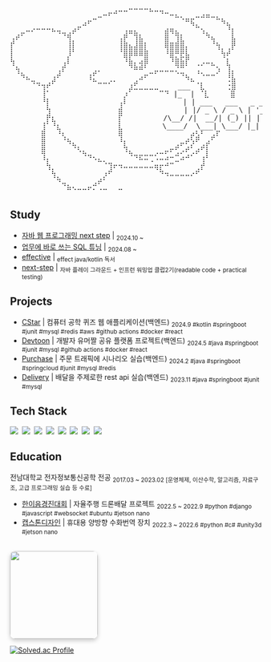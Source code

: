 
<pre>
⠀⠀⠀⠀⠀⠀⠀⠀⠀⠀⠀⠀⠀⠀⠀⠀⠀⠀⠀⠀⠀⠀⠀⣀⣀⣀⣀⡀⠀⠀⠀⠀⠀⠀⠀⠀⠀⠀⠀⠀⠀⠀⠀⠀
⠀⠀⠀⠀⠀⠀⠀⠀⠀⠀⠀⠀⠀⠀⠀⠀⠀⣀⠤⠖⠚⠉⠉⠀⠀⠀⠀⠉⠉⠙⠒⠤⣄⡀⠀⠀⣀⣠⣤⣀⡀⠀⠀⠀
⠀⠀⠀⠀⠀⠀⠀⠀⠀⠀⠀⠀⠀⠀⣠⠖⠉⠀⠀⠀⠀⠀⠀⠀⠀⠀⠀⠀⠀⠀⠀⠀⠀⠈⠛⢯⡀⠀⠀⠀⠉⠳⣄⠀
⠀⠀⣀⠤⠔⠒⠒⠒⠦⢤⣀⢀⡴⠋⠀⠀⠀⠀⠀⠀⠀⠀⢠⣤⣄⠀⠀⠀⠀⠀⣴⢶⣄⠀⠀⠀⠉⢢⡀⠀⠀⠀⠘⡆
⢠⠞⠁⠀⠀⠀⠀⠀⠀⠀⠈⢻⡀⠀⠀⠀⠀⠀⠀⠀⠀⢠⡟⠀⢹⣧⠀⠀⠀⠀⣿⠀⢹⣇⠀⠀⠀⠀⠙⢦⠀⠀⠀⣧
⡏⠀⠀⠀⠀⠀⠀⠀⠀⠀⠀⢸⡇⠀⠀⠀⠀⠀⠀⠀⠀⢸⣿⣦⣼⣿⡇⠀⠀⠀⢿⣿⣿⣿⡄⠀⠀⠀⠀⠈⢳⡀⢀⡟
⡇⠀⠀⠀⠀⠀⠀⠀⠀⠀⠀⡸⠁⠀⠀⠀⠀⠀⠀⠀⠀⠈⣿⡿⠿⠿⣿⠀⠀⠀⠘⣿⡛⣟⣧⠀⠀⠀⠀⠀⠀⢳⠞⠀
⢳⠀⠀⠀⠀⠀⠀⠀⠀⠀⢠⠇⠀⠀⠀⠀⠀⠀⠀⠀⠀⠀⠘⣷⡄⢴⡿⠀⠀⠀⠀⠘⣿⣷⡏⠀⢀⡠⠤⣄⠀⠀⣇⠀
⠀⢳⡀⠀⠀⠀⠀⠀⠀⢠⠏⠀⠀⠀⠀⠀⣠⠄⠀⠀⠀⠀⠀⠈⠛⠛⠁⣀⡤⠤⠤⠤⢌⣉⠀⠀⢠⡀⠀⠀⡱⠀⢸⡄
⠀⠀⠙⠦⣀⠀⠀⠀⣰⠋⠀⠀⠀⠀⠀⠸⣅⠀⠀⢀⡀⠀⠀⠀⢀⠴⠋⠀⠀⠀⠀⠀⠀⠈⠳⣄⠀⠈⠉⠉⠀⠀⢘⣧
⠀⠀⠀⠀⠈⠙⢲⠞⠁⠀⠀⠀⠀⠀⠀⠀⠀⠉⠉⠁⠀⠀⠀⣰⣋⣀⣀⣀⣀⠀⠀  ___ ⠈⣇     ⢐⣿                      ___  _  _                   
⠀⠀⠀⠀⠀⠀⢸⠁⠀⠀⠀⠀⠀⠀⠀⠀⠀⠀⠀⠀⠀⠀⡰⠁⠀⠀⠀⠀⠀⠉⠙ |_  | ⠈⣇     ⣿                     |_  |(_)| |                  
⠀⠀⠀⠀⠀⠀⠘⡇⠀⠀⠀⠀⠀⠀⠀⠀⠀⠀⠀⠀⠀⢠⠇⠀⠀⠀⠀⠀⠀⠀⠀ ⠀ | | ___   ___   _ __    __ _       | | _ | |__   _   _  _ __  
⠀⠀⠀⠀⠀⠀⠀⢳⠀⠀⠀⠀⠀⠀⠀⠀⠀⠀⠀⠀⠀⣾⠀⠀⠀⠀⠀⠀⠀⠀⠀ ⠀⠀| |/ _ \ / _ \ | '_ \  / _` |      | || || '_ \ | | | || '_ \ 
⠀⠀⠀⠀⠀⠀⠀⡟⣆⠀⠀⠀⠀⠀⠀⠀⠀⠀⠀⠀⠀⡏⠀⠀⠀⠀⠀⠀ ⠀/\__/ /|  __/| (_) || | | || (_| | /\__/ /| || | | || |_| || | | |
⠀⠀⠀⠀⠀⠀⢸⠁⠘⣆⠀⠀⠀⠀⠀⠀⠀⠀⠀⠀⠀⣇⠀⠀⠀⠀⠀⠀  \____/  \___| \___/ |_| |_| \__, | \____/ |_||_| |_| \__,_||_| |_|
⠀⠀⠀⠀⠀⠀⣿⠀⠀⠘⢆⠀⠀⠀⠀⠀⠀⠀⠀⠀⠀⢿⠀⠀⠀⠀⠀⠀⠀⠀⠀⠀⠀⠀⠀⡴⣣⠃⠀⣠⠏⠀⠀⠀             __/ |                                
⠀⠀⠀⠀⠀⠀⣿⠀⠀⠀⠈⠳⣄⠀⠀⠀⠀⠀⠀⠀⠀⠘⡆⠀⠀⠀⠀⠀⠀⠀⠀⠀⢀⡤⠞⡱⠋⢀⡴⠁⠀⠀⠀⠀            |___/     
⠀⠀⠀⠀⠀⠀⣿⠀⠀⠀⠀⠀⠈⠣⣄⠀⠀⠀⠀⠀⠀⠀⠹⣄⠀⠀⠀⠀⢀⣀⡤⠖⢋⡠⠞⢁⡴⠋⡇⠀⠀⠀⠀⠀
⠀⠀⠀⠀⠀⠀⠸⡄⠀⠀⠀⠀⠀⠀⠈⠙⠢⣄⡀⠀⠀⠀⠀⠈⠙⠯⠭⢉⠡⠤⠴⠒⣉⠴⠚⠁⠀⢰⠃⠀⠀⠀⠀⠀
⠀⠀⠀⠀⠀⠀⠀⢳⡀⠀⠀⠀⠀⠀⠀⠀⠀⠀⠈⢹⠖⠲⠤⠤⠤⠤⠤⠤⢶⡖⠚⠉⠀⠀⠀⠀⢀⡞⠀⠀⠀⠀⠀⠀
⠀⠀⠀⠀⠀⠀⠀⠀⢳⡀⠀⠀⠀⠀⠀⠀⠀⠀⡰⠋⠀⠀⠀⠀⠀⠀⠀⠀⠀⠙⠲⠤⠤⠤⠤⠔⠋⠀⠀⠀⠀⠀⠀⠀
⠀⠀⠀⠀⠀⠀⠀⠀⠀⠙⢤⡀⠀⠀⠀⠀⣠⠞⠁⠀⠀⠀⠀⠀⠀⠀⠀⠀⠀⠀⠀⠀⠀⠀⠀⠀⠀⠀⠀⠀⠀⠀⠀⠀
⠀⠀⠀⠀⠀⠀⠀⠀⠀⠀⠀⠛⠑⠒⠒⠋⠂⠐⠒⠀⠀⠒⠀⠀⠀⠀⠀⠀⠀⠀⠀⠀⠀⠀⠀⠀⠀
</pre>



## Study
- [자바 웹 프로그래밍 next step](https://github.com/Jeongjjuna/web-application) | <sub>2024.10 ~ </sub>
- [업무에 바로 쓰는 SQL 튜닝](https://wlgns2305.tistory.com/category/%EC%8A%A4%ED%84%B0%EB%94%94/%EC%97%85%EB%AC%B4%EC%97%90%20%EB%B0%94%EB%A1%9C%20%EC%93%B0%EC%9D%B4%EB%8A%94%20SQL%20%ED%8A%9C%EB%8B%9D) | <sub>2024.08 ~ </sub>
- [effective](https://github.com/Jeongjjuna/effective) | <sub>effect java/kotlin 독서</sub>
- [next-step](https://github.com/Jeongjjuna/next-step-baseball-playground) | <sub>자바 플레이 그라운드 + 인프런 워밍업 클럽2기(readable code + practical testing)</sub>


## Projects
- [CStar](https://github.com/FreakPeople/freak-CStar-backend) | 컴퓨터 공학 퀴즈 웹 애플리케이션(백엔드) <sub> 2024.9 #kotlin #springboot #junit #mysql #redis #aws #github actions #docker #react</sub>
- [Devtoon](https://github.com/FreakPeople/freak-devtoon-back) | 개발자 유머짤 공유 플랫폼 프로젝트(백엔드) <sub> 2024.5 #java #springboot #junit #mysql #github actions #docker #react</sub>
- [Purchase](https://github.com/Jeongjjuna/reservation_purchase) | 주문 트래픽에 시나리오 실습(백엔드) <sub> 2024.2 #java #springboot #springcloud #junit #mysql #redis</sub>
- [Delivery](https://github.com/Jeongjjuna/delivery) | 배달을 주제로한 rest api 실습(백엔드) <sub> 2023.11 #java #springboot #junit #mysql</sub>


## Tech Stack
<p>
  <img src="https://img.shields.io/badge/Kotlin-7F52FF?style=flat-square&logo=kotlin&logoColor=white">&nbsp
  <img src="https://img.shields.io/badge/Java-8B4513?style=flat-square&logo=java&logoColor=white">&nbsp
  <img src="https://img.shields.io/badge/SpringBoot-6DB33F?style=flat-square&logo=Spring Boot&logoColor=white">&nbsp
  <img src="https://img.shields.io/badge/MySQL-015f86?style=flat-square&logo=mysql&logoColor=white">&nbsp
  <img src="https://img.shields.io/badge/Redis-d3271a?style=flat-square&logo=redis&logoColor=white">&nbsp 
  <img src="https://img.shields.io/badge/Docker-2496ED?style=flat-square&logo=docker&logoColor=white">&nbsp
  <img src="https://img.shields.io/badge/GithubActions-1750b9?style=flat-square&logo=githubactions&logoColor=white">&nbsp
  <img src="https://img.shields.io/badge/Git-3a3a3a?style=flat-square&logo=git&logoColor=white">&nbsp
</p>


## Education
전남대학교 전자정보통신공학 전공 <sub>2017.03 ~ 2023.02 [운영체제, 이산수학, 알고리즘, 자료구조, 고급 프로그래밍 실습 등 수료]</sub>

- [한이음경진대회](https://github.com/Jeongjjuna/hanium-calldrone) | 자율주행 드론배달 프로젝트 <sub> 2022.5 ~ 2022.9 #python #django #javascript #websocket #ubuntu #jetson nano</sub>
- [캡스톤디자인](https://github.com/Jeongjjuna/iDEAFree) | 휴대용 양방향 수화번역 장치 <sub> 2022.3 ~ 2022.6 #python #c# #unity3d #jetson nano</sub>

<br>

<a href="https://github.com/jeongjjuna">
    <img align="center" style="height: 175px; border-radius: 10px; box-shadow: 0 4px 8px rgba(0, 0, 0, 0.2);" src="https://github-readme-stats.vercel.app/api?username=Jeongjjuna&show_icons=true&hide_border=true&title_color=cff0ff&icon_color=ffa726&text_color=daf7dc&bg_color=263238&count_private=true&include_all_commits=true"/>
</a>

[![Solved.ac Profile](http://mazassumnida.wtf/api/v2/generate_badge?boj=wlgns2234)](https://solved.ac/wlgns2234/)

